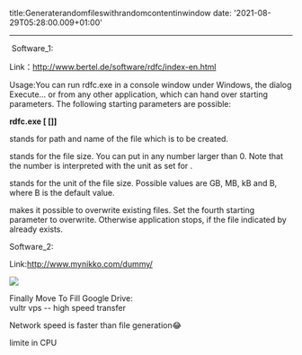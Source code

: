 title:Generaterandomfileswithrandomcontentinwindow
date: '2021-08-29T05:28:00.009+01:00'

---
 Software\_1:

Link：http://www.bertel.de/software/rdfc/index-en.html

Usage:You can run rdfc.exe in a console window under Windows, the dialog Execute… or from any other application, which can hand over starting parameters. The following starting parameters are possible:

**rdfc.exe <file> <size> [<unit> [<overwrite>]]**

<file> stands for path and name of the file which is to be created.

<size> stands for the file size. You can put in any number larger than 0. Note that the number is interpreted with the unit as set for <unit>.

<unit> stands for the unit of the file size. Possible values are GB, MB, kB and B, where B is the default value.

<overwrite> makes it possible to overwrite existing files. Set the fourth starting parameter to overwrite. Otherwise application stops, if the file indicated by <file> already exists.

  
  
Software\_2:

Link:http://www.mynikko.com/dummy/

  
  
[![](https://blogger.googleusercontent.com/img/b/R29vZ2xl/AVvXsEifgckIXMZqCYOn3EIRRYAqU-SLousO5XSRdwQCY_Csq56o7m3cxdwFOGqEYSt71c_-Eq1NbG7-6QRtYONVHkOhKFcgQsDn2Tg8vp-A1jae_E5XUnlq3tJcDbEfRHjpUkLW5ldy-M2xtBs0UNuL3Ie5EMKrSvHxpck0A1XN9z1fxat3JV8RPE3e49P4/s320/Screenshot%202022-03-23%20at%2011.20.04%20AM.png)](https://blogger.googleusercontent.com/img/b/R29vZ2xl/AVvXsEifgckIXMZqCYOn3EIRRYAqU-SLousO5XSRdwQCY_Csq56o7m3cxdwFOGqEYSt71c_-Eq1NbG7-6QRtYONVHkOhKFcgQsDn2Tg8vp-A1jae_E5XUnlq3tJcDbEfRHjpUkLW5ldy-M2xtBs0UNuL3Ie5EMKrSvHxpck0A1XN9z1fxat3JV8RPE3e49P4/s324/Screenshot%202022-03-23%20at%2011.20.04%20AM.png)  
  
  
  
  
  
  
  
Finally Move To Fill Google Drive:  
vultr vps -- high speed transfer  
  
  
  
Network speed is faster than file generation😂  
  
limite in CPU  
  
  
  
  
  
  

